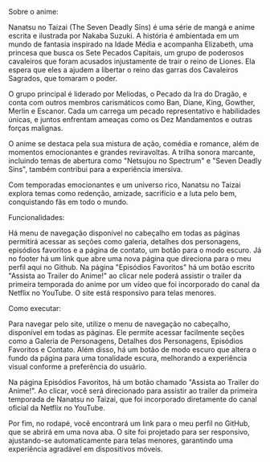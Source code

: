 Sobre o anime:

Nanatsu no Taizai (The Seven Deadly Sins) é uma série de mangá e anime escrita e ilustrada por Nakaba Suzuki. A história é ambientada em um mundo de fantasia inspirado na Idade Média e acompanha Elizabeth, uma princesa que busca os Sete Pecados Capitais, um grupo de poderosos cavaleiros que foram acusados injustamente de trair o reino de Liones. Ela espera que eles a ajudem a libertar o reino das garras dos Cavaleiros Sagrados, que tomaram o poder.

O grupo principal é liderado por Meliodas, o Pecado da Ira do Dragão, e conta com outros membros carismáticos como Ban, Diane, King, Gowther, Merlin e Escanor. Cada um carrega um pecado representativo e habilidades únicas, e juntos enfrentam ameaças como os Dez Mandamentos e outras forças malignas.

O anime se destaca pela sua mistura de ação, comédia e romance, além de momentos emocionantes e grandes reviravoltas. A trilha sonora marcante, incluindo temas de abertura como "Netsujou no Spectrum" e "Seven Deadly Sins", também contribui para a experiência imersiva.

Com temporadas emocionantes e um universo rico, Nanatsu no Taizai explora temas como redenção, amizade, sacrifício e a luta pelo bem, conquistando fãs em todo o mundo.




Funcionalidades:

Há menu de navegação disponível no cabeçalho em todas as páginas permitirá acessar as seções como galeria, detalhes dos personagens, episódios favoritos e a página de contato, um botão para o modo escuro. Já no footer há um link que abre uma nova página que direciona para o meu perfil aqui no Github. Na página "Episódios Favoritos" há um botão escrito "Assista ao Trailer do Anime!" ao clicar nele poderá assistir o trailer da primeira temporada do anime por um vídeo que foi incorporado do canal da Netflix no YouTube.
O site está responsivo para telas menores.

Como executar:

Para navegar pelo site, utilize o menu de navegação no cabeçalho, disponível em todas as páginas. Ele permite acessar facilmente seções como a Galeria de Personagens, Detalhes dos Personagens, Episódios Favoritos e Contato. Além disso, há um botão de modo escuro que altera o fundo da página para uma tonalidade escura, melhorando a experiência visual conforme a preferência do usuário.

Na página Episódios Favoritos, há um botão chamado "Assista ao Trailer do Anime!". Ao clicar, você será direcionado para assistir ao trailer da primeira temporada de Nanatsu no Taizai, que foi incorporado diretamente do canal oficial da Netflix no YouTube.

Por fim, no rodapé, você encontrará um link para o meu perfil no GitHub, que se abrirá em uma nova aba. O site foi projetado para ser responsivo, ajustando-se automaticamente para telas menores, garantindo uma experiência agradável em dispositivos móveis.

